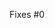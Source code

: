 <!-- Please assign @lukasbach as reviewer to this PR. Otherwise I might miss it. -->

Fixes #0 <!-- Replace with Issue number -->
